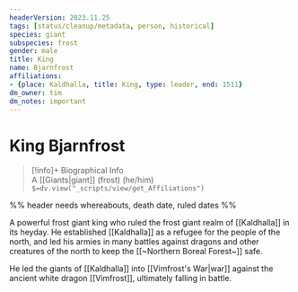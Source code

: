 ```yaml
---
headerVersion: 2023.11.25
tags: [status/cleanup/metadata, person, historical]
species: giant
subspecies: frost
gender: male
title: King
name: Bjarnfrost
affiliations:
- {place: Kaldhalla, title: King, type: leader, end: 1511}
dm_owner: tim
dm_notes: important
---
```

# King Bjarnfrost
>[!info]+ Biographical Info  
> A [[Giants|giant]] (frost) (he/him)  
> `$=dv.view("_scripts/view/get_Affiliations")`

%% header needs whereabouts, death date, ruled dates %%

A powerful frost giant king who ruled the frost giant realm of [[Kaldhalla]] in its heyday. He established [[Kaldhalla]] as a refugee for the people of the north, and led his armies in many battles against dragons and other creatures of the north to keep the [[~Northern Boreal Forest~]] safe. 

He led the giants of [[Kaldhalla]] into [[Vimfrost's War|war]] against the ancient white dragon [[Vimfrost]], ultimately falling in battle. 